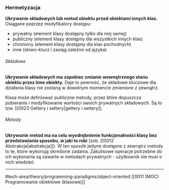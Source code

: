### Hermetyzacja
**Ukrywanie składowych lub metod obiektu przed obiektami innych klas.**
Osiągane poprzez modyfikatory dostępu:
- prywatny (element klasy dostępny tylko dla niej samej)
- publiczny (element klasy dostępny dla wszystkich innych klas)
- chroniony (element klasy dostępny dla klas pochodnych)
- inne (słowo-klucz i zasięg zależne od języka)

###### Składowe
**Ukrywanie składowych ma zapobiec zmianie wewnętrznego stanu obiektu przez inne obiekty.** Daje to pewność, że składowe kluczowe dla działania klasy nie zostaną w dowolnym momencie zmienione z zewnątrz.

Klasa może definiować publiczne metody, przez które dopuszcza pobieranie i modyfikowanie wartości swoich prywatnych składowych. Są to tzw. [[0023 Gettery i settery|gettery i settery]].

###### Metody
**Ukrywanie metod ma na celu wyodrębnienie funkcjonalności klasy bez przedstawiania sposobu, w jaki to robi** (zob. [[0012 Abstrakcja|abstrakcja]]). W ten sposób jedyne dostępne z zewnątrz metody to te, które wykonują określone zadania. Zakulisowe operacje potrzebne do ich wykonania są zawarte w metodach prywatnych - użytkownik nie musi o nich wiedzieć. 

---
#tech-area/theory/programming-paradigms/object-oriented 
[[0011 (MOC) Programowanie obiektowe (klasowe)]]